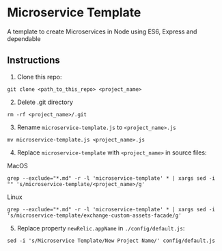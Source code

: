# Microservice Template

A template to create Microservices in Node using ES6, Express and dependable

## Instructions

1. Clone this repo:

  ```
  git clone <path_to_this_repo> <project_name>
  ```

2. Delete .git directory

  ```
  rm -rf <project_name>/.git
  ```

3. Rename `microservice-template.js` to `<project_name>.js`

  ```
  mv microservice-template.js <project_name>.js
  ```

4. Replace `microservice-template` with `<project_name>` in source files:

  MacOS
  ```
  grep --exclude="*.md" -r -l 'microservice-template' * | xargs sed -i "" 's/microservice-template/<project_name>/g'
  ```

  Linux
  ```
  grep --exclude="*.md" -r -l 'microservice-template' * | xargs sed -i 's/microservice-template/exchange-custom-assets-facade/g'
  ```

5. Replace property `newRelic.appName` in `./config/default.js`:

  ```
  sed -i 's/Microservice Template/New Project Name/' config/default.js
  ```
